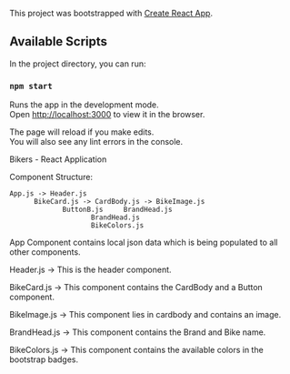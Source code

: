 This project was bootstrapped with [Create React App](https://github.com/facebook/create-react-app).

## Available Scripts

In the project directory, you can run:

### `npm start`

Runs the app in the development mode.<br>
Open [http://localhost:3000](http://localhost:3000) to view it in the browser.

The page will reload if you make edits.<br>
You will also see any lint errors in the console.


Bikers - React Application

Component Structure:
		
	App.js -> Header.js
		  BikeCard.js -> CardBody.js -> BikeImage.js
				 ButtonB.js     BrandHead.js
						BrandHead.js
						BikeColors.js


App Component contains local json data which is being populated to all other components.


Header.js -> This is the header component.

BikeCard.js -> This component contains the CardBody and a Button component.

BikeImage.js -> This component lies in cardbody and contains an image.

BrandHead.js -> This component contains the Brand and Bike name.

BikeColors.js -> This component contains the available colors in the bootstrap badges.
